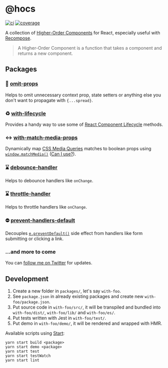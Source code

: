 # @hocs

[![ci](https://img.shields.io/travis/deepsweet/hocs/master.svg?style=flat-square)](https://travis-ci.org/deepsweet/hocs) [![coverage](https://img.shields.io/codecov/c/github/deepsweet/hocs/master.svg?style=flat-square)](https://codecov.io/github/deepsweet/hocs)

A collection of [Higher-Order Components](https://facebook.github.io/react/docs/higher-order-components.html) for React, especially useful with [Recompose](https://github.com/acdlite/recompose).

> A Higher-Order Component is a function that takes a component and returns a new component.

## Packages

### :non-potable_water: [omit-props](packages/omit-props)

Helps to omit unnecessary context prop, state setters or anything else you don't want to propagate with `{...spread}`.

### :recycle: [with-lifecycle](packages/with-lifecycle)

Provides a handy way to use some of [React Component Lifecycle](https://facebook.github.io/react/docs/react-component.html) methods.

### :left_right_arrow: [with-match-media-props](packages/with-match-media-props)

Dynamically map [CSS Media Queries](https://developer.mozilla.org/en-US/docs/Web/CSS/Media_Queries/Using_media_queries) matches to boolean props using [`window.matchMedia()`](https://developer.mozilla.org/en-US/docs/Web/API/Window/matchMedia) ([Can I use?](https://caniuse.com/#search=matchmedia)).

### :hourglass: [debounce-handler](packages/debounce-handler)

Helps to debounce handlers like `onChange`.

### :hourglass: [throttle-handler](packages/throttle-handler)

Helps to throttle handlers like `onChange`.

### :no_entry: [prevent-handlers-default](packages/prevent-handlers-default)

Decouples [`e.preventDefault()`](https://developer.mozilla.org/en-US/docs/Web/API/Event/preventDefault) side effect from handlers like form submitting or clicking a link.

### …and more to come

You can [follow me on Twitter](https://twitter.com/deepsweet) for updates.

## Development

1. Create a new folder in `packages/`, let's say `with-foo`.
2. See `package.json` in already existing packages and create new `with-foo/package.json`.
3. Put source code in `with-foo/src/`, it will be transpiled and bundled into `with-foo/dist/`, `with-foo/lib/` and `with-foo/es/`.
4. Put tests written with Jest in `with-foo/test/`.
5. Put demo in `with-foo/demo/`, it will be rendered and wrapped with HMR.

Available scripts using [Start](https://github.com/start-runner/start):

```
yarn start build <package>
yarn start demo <package>
yarn start test
yarn start testWatch
yarn start lint
```
